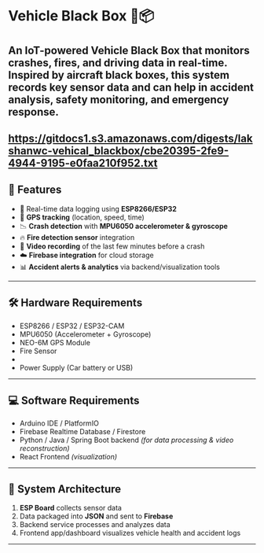 # Vehicle Black Box 🚗📦  

An **IoT-powered Vehicle Black Box** that monitors crashes, fires, and driving data in real-time. Inspired by aircraft black boxes, this system records key sensor data and can help in **accident analysis, safety monitoring, and emergency response**.  
---
https://gitdocs1.s3.amazonaws.com/digests/lakshanwc-vehical_blackbox/cbe20395-2fe9-4944-9195-e0faa210f952.txt
---

## 🔧 Features  
- 📡 Real-time data logging using **ESP8266/ESP32**  
- 📍 **GPS tracking** (location, speed, time)  
- 📉 **Crash detection** with **MPU6050 accelerometer & gyroscope**  
- 🔥 **Fire detection sensor** integration  
- 🎤 **Video recording** of the last few minutes before a crash 
- ☁️ **Firebase integration** for cloud storage  
- 📊 **Accident alerts & analytics** via backend/visualization tools  

---

## 🛠️ Hardware Requirements  
- ESP8266 / ESP32 / ESP32-CAM  
- MPU6050 (Accelerometer + Gyroscope)  
- NEO-6M GPS Module  
- Fire Sensor  
- 
- Power Supply (Car battery or USB)  

---

## 💻 Software Requirements  
- Arduino IDE / PlatformIO  
- Firebase Realtime Database / Firestore  
- Python / Java / Spring Boot backend *(for data processing & video reconstruction)*  
- React Frontend *(visualization)*  

---

## 📡 System Architecture  
1. **ESP Board** collects sensor data  
2. Data packaged into **JSON** and sent to **Firebase**  
3. Backend service processes and analyzes data  
4. Frontend app/dashboard visualizes vehicle health and accident logs  

---
